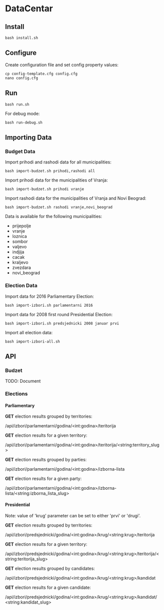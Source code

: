 # DataCentar

## Install

`bash install.sh`

## Configure
Create configuration file and set config property values:

```
cp config-template.cfg config.cfg
nano config.cfg
```

## Run
`bash run.sh`

For debug mode:

`bash run-debug.sh`

## Importing Data
### Budget Data

Import prihodi and rashodi data for all municipalities:

`bash import-budzet.sh prihodi,rashodi all`

Import prihodi data for the municipalities of Vranja:

`bash import-budzet.sh prihodi vranje`

Import rashodi data for the municipalities of Vranja and Novi Beograd:

`bash import-budzet.sh rashodi vranje,novi_beograd`

Data is available for the following municipalities:

- prijepolje
- vranje
- loznica
- sombor
- valjevo
- indjija
- cacak
- kraljevo
- zvezdara
- novi_beograd

### Election Data

Import data for 2016 Parliamentary Election:

`bash import-izbori.sh parlamentarni 2016`

Import data for 2008 first round Presidential Election:

`bash import-izbori.sh predsjednicki 2008 januar prvi`

Import all election data:

`bash import-izbori-all.sh`


## API
### Budzet
TODO: Document

### Elections
#### Parliamentary
**GET** election results grouped by territories:

/api/izbori/parlamentarni/godina/&lt;int:godina&gt;/teritorija

**GET** election results for a given territory:

/api/izbori/parlamentarni/godina/&lt;int:godina&gt;/teritorija/&lt;string:territory_slug&gt;

**GET** election results grouped by parties:

/api/izbori/parlamentarni/godina/&lt;int:godina&gt;/izborna-lista

**GET** election results for a given party:

/api/izbori/parlamentarni/godina/&lt;int:godina&gt;/izborna-lista/&lt;string:izborna_lista_slug&gt;

#### Presidential
Note: value of 'krug' parameter can be set to either 'prvi' or 'drugi'.

**GET** election results grouped by territories:

/api/izbori/predsjednicki/godina/&lt;int:godina&gt;/krug/&lt;string:krug&gt;/teritorija

**GET** election results for a given territory:

/api/izbori/predsjednicki/godina/&lt;int:godina&gt;/krug/&lt;string:krug&gt;/teritorija/&lt;string:teritorija_slug&gt;

**GET** election results grouped by candidates:

/api/izbori/predsjednicki/godina/&lt;int:godina&gt;/krug/&lt;string:krug&gt;/kandidat

**GET** election results for a given candidate:

/api/izbori/predsjednicki/godina/&lt;int:godina&gt;/krug/&lt;string:krug&gt;/kandidat/&lt;string:kandidat_slug&gt;
